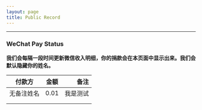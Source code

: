 ```yaml
---
layout: page
title: Public Record
---
```

---

### WeChat Pay Status 

**我们会每隔一段时间更新微信收入明细，你的捐款会在本页面中显示出来。我们会默认隐藏你的姓名。**

| 付款方       | 金额         | 备注  |
| ------------- |:-------------:| -----:|
|  无备注姓名     | 0.01 | 我是测试 |
|       |      |    |
|  |      |    |



